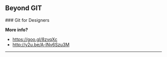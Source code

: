 ## Beyond GIT
### Git for Designers

**More info?**

- https://goo.gl/8zvqXc
- http://y2u.be/A-lNv6Szu3M

---
